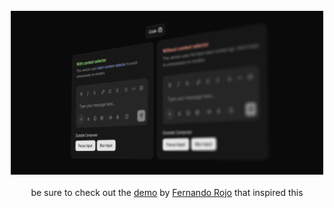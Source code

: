 <br />
<div align="center">
  <a href="">
    <img src="src/app/opengraph-image.jpg" width="500px">
  </a>
  <br />
  <br />
  be sure to check out the <a href="https://www.youtube.com/watch?v=4KvbVq3Eg5w" target="_blank">demo</a> by <a href="https://x.com/FernandoTheRojo" target="_blank">Fernando Rojo</a> that inspired this 
</div>
